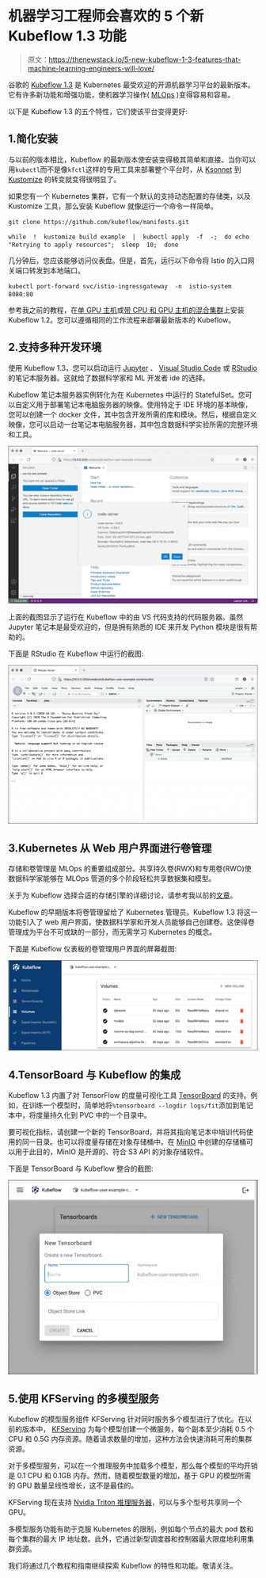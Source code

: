 # 机器学习工程师会喜欢的 5 个新 Kubeflow 1.3 功能

> 原文：<https://thenewstack.io/5-new-kubeflow-1-3-features-that-machine-learning-engineers-will-love/>

谷歌的 [Kubeflow 1.3](https://www.kubeflow.org/) 是 Kubernetes 最受欢迎的开源机器学习平台的最新版本。它有许多新功能和增强功能，使机器学习操作( [MLOps](https://thenewstack.io/category/machine-learning/) )变得容易和容易。

以下是 Kubeflow 1.3 的五个特性，它们使该平台变得更好:

## 1.简化安装

与以前的版本相比，Kubeflow 的最新版本使安装变得极其简单和直接。当你可以用`kubectl`而不是像`kfctl`这样的专用工具来部署整个平台时，从 [Ksonnet](https://github.com/ksonnet/ksonnet) 到 [Kustomize](https://kustomize.io/) 的转变就变得很明显了。

如果您有一个 Kubernetes 集群，它有一个默认的支持动态配置的存储类，以及 Kustomize 工具，那么安装 Kubeflow 就像运行一个命令一样简单。

```
git clone https://github.com/kubeflow/manifests.git

```

```
while  !  kustomize build example  |  kubectl apply  -f  -;  do echo  "Retrying to apply resources";  sleep  10;  done

```

几分钟后，您应该能够访问仪表盘。但是，首先，运行以下命令将 Istio 的入口网关端口转发到本地端口。

```
kubectl port-forward svc/istio-ingressgateway  -n  istio-system  8080:80

```



参考我之前的教程，在[单 GPU 主机](https://thenewstack.io/tutorial-install-kubernetes-and-kubeflow-on-a-gpu-host-with-nvidia-deepops/)或[带 CPU 和 GPU 主机的混合集群](https://thenewstack.io/how-i-built-an-on-premises-ai-training-testbed-with-kubernetes-and-kubeflow/)上安装 Kubeflow 1.2。您可以遵循相同的工作流程来部署最新版本的 Kubeflow。

## 2.支持多种开发环境

使用 Kubeflow 1.3，您可以启动运行 [Jupyter](https://jupyter.org/) 、 [Visual Studio Code](https://code.visualstudio.com/) 或 [RStudio](https://www.rstudio.com/) 的笔记本服务器。这就给了数据科学家和 ML 开发者 ide 的选择。

Kubeflow 笔记本服务器实例转化为在 Kubernetes 中运行的 StatefulSet。您可以自定义用于部署笔记本电脑服务器的映像。使用特定于 IDE 环境的基本映像，您可以创建一个 docker 文件，其中包含开发所需的库和模块。然后，根据自定义映像，您可以启动一台笔记本电脑服务器，其中包含数据科学实验所需的完整环境和工具。

![](img/75d332e3587f00fb576d9ef99ce979d0.png)

上面的截图显示了运行在 Kubeflow 中的由 VS 代码支持的代码服务器。虽然 Jupyter 笔记本是最受欢迎的，但是拥有熟悉的 IDE 来开发 Python 模块是很有帮助的。

下面是 RStudio 在 Kubeflow 中运行的截图:

![](img/dbf42fb3baf58bb1206749de4b085724.png)

## 3.Kubernetes 从 Web 用户界面进行卷管理

存储和卷管理是 MLOps 的重要组成部分。共享持久卷(RWX)和专用卷(RWO)使数据科学家能够在 MLOps 管道的多个阶段轻松共享数据集和模型。

关于为 Kubeflow 选择合适的存储引擎的详细讨论，请参考我以前的[文章](https://thenewstack.io/choose-the-right-storage-engine-for-kubeflow-and-ml-workloads/)。

Kubeflow 的早期版本将卷管理留给了 Kubernetes 管理员。Kubeflow 1.3 将这一功能引入了 web 用户界面，使数据科学家和开发人员能够自己创建卷。这使得卷管理成为平台不可或缺的一部分，而无需学习 Kubernetes 的概念。

下面是 Kubeflow 仪表板的卷管理用户界面的屏幕截图:

![](img/0481cd992dcfd2e4b18eed0792aea80f.png)

## 4.TensorBoard 与 Kubeflow 的集成

Kubeflow 1.3 内置了对 TensorFlow 的度量可视化工具 [TensorBoard](https://www.tensorflow.org/tensorboard) 的支持。例如，在训练一个模型时，简单地将`%tensorboard --logdir logs/fit`添加到笔记本中，将度量持久化到 PVC 中的一个目录中。

要可视化指标，请创建一个新的 TensorBoard，并将其指向笔记本中培训代码使用的同一目录。也可以将度量存储在对象存储桶中。在 [MinIO](https://min.io/) 中创建的存储桶可以用于此目的，MinIO 是开源的、符合 S3 API 的对象存储软件。

下面是 TensorBoard 与 Kubeflow 整合的截图:

![](img/d520504edd6dd1c2aa3f8caaabec5c05.png)

## 5.使用 KFServing 的多模型服务

Kubeflow 的模型服务组件 KFServing 针对同时服务多个模型进行了优化。在以前的版本中， [KFServing](https://www.kubeflow.org/docs/components/kfserving/kfserving/) 为每个模型创建一个微服务，每个副本至少消耗 0.5 个 CPU 和 0.5G 内存资源。随着请求数量的增加，这种方法会快速消耗可用的集群资源。

对于多模型服务，可以在一个推理服务中加载多个模型，那么每个模型的平均开销是 0.1 CPU 和 0.1GB 内存。然而，随着模型数量的增加，基于 GPU 的模型所需的 GPU 数量呈线性增长，这不是最佳的。

KFServing 现在支持 [Nvidia Triton 推理服务器](https://developer.nvidia.com/nvidia-triton-inference-server)，可以与多个型号共享同一个 GPU。

多模型服务功能有助于克服 Kubernetes 的限制，例如每个节点的最大 pod 数和每个集群的最大 IP 地址数。此外，它通过新型调度器和控制器最大限度地利用集群资源。

我们将通过几个教程和指南继续探索 Kubeflow 的特性和功能。敬请关注。

<svg xmlns:xlink="http://www.w3.org/1999/xlink" viewBox="0 0 68 31" version="1.1"><title>Group</title> <desc>Created with Sketch.</desc></svg>